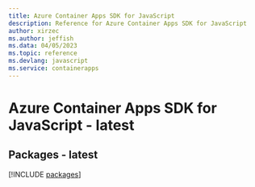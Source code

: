 ```yaml
---
title: Azure Container Apps SDK for JavaScript
description: Reference for Azure Container Apps SDK for JavaScript
author: xirzec
ms.author: jeffish
ms.data: 04/05/2023
ms.topic: reference
ms.devlang: javascript
ms.service: containerapps
---
```

# Azure Container Apps SDK for JavaScript - latest
## Packages - latest
[!INCLUDE [packages](container-apps-index.md)]